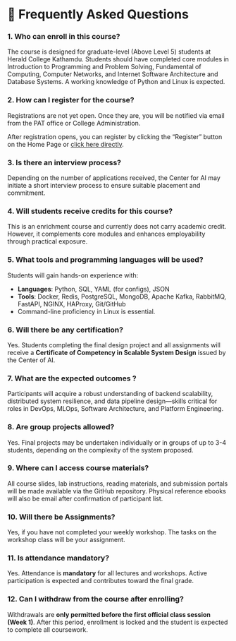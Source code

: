 # 📘 Frequently Asked Questions

### **1. Who can enroll in this course?**
The course is designed for graduate-level (Above Level 5) students at Herald College Kathamdu. Students should have completed core modules in Introduction to Programming and Problem Solving, Fundamental of  Computing, Computer Networks, and Internet Software Architecture and  Database Systems. A working knowledge of Python and Linux is expected.

### **2. How can I register for the course?**
Registrations are not yet open. Once they are, you will be notified via email from the PAT office or College Administration.

After registration opens, you can register by clicking the “Register” button on the Home Page or [click here directly](./index.md).

### **3. Is there an interview process?**
Depending on the number of applications received, the Center for AI may initiate a short interview process to ensure suitable placement and commitment.


### **4. Will students receive credits for this course?**
This is an enrichment course and currently does not carry academic credit. However, it complements core modules and enhances employability through practical exposure.


### **5. What tools and programming languages will be used?**
Students will gain hands-on experience with:

- **Languages**: Python, SQL, YAML (for configs), JSON  
- **Tools**: Docker, Redis, PostgreSQL, MongoDB, Apache Kafka, RabbitMQ, FastAPI, NGINX, HAProxy, Git/GitHub  
- Command-line proficiency in Linux is essential.


### **6. Will there be any certification?**
Yes. Students completing the final design project and all assignments will receive a **Certificate of Competency in Scalable System Design** issued by the Center of AI.

### **7. What are the expected outcomes ?**
Participants will acquire a robust understanding of backend scalability, distributed system resilience, and data pipeline design—skills critical for roles in DevOps, MLOps, Software Architecture, and Platform Engineering.

### **8. Are group projects allowed?**
Yes. Final projects may be undertaken individually or in groups of up to 3-4 students, depending on the complexity of the system proposed.

### **9. Where can I access course materials?**
All course slides, lab instructions, reading materials, and submission portals will be made available via the GitHub repository. Physical reference ebooks will also be email after confirmation of participant list.

### **10. Will there be Assignments?**
Yes, if you have not completed your weekly workshop. The tasks on the workshop class will be your assignment.

### **11. Is attendance mandatory?**
Yes. Attendance is **mandatory** for all lectures and workshops. Active participation is expected and contributes toward the final grade. 

### **12. Can I withdraw from the course after enrolling?**
Withdrawals are **only permitted before the first official class session (Week 1)**. After this period, enrollment is locked and the student is expected to complete all coursework.
